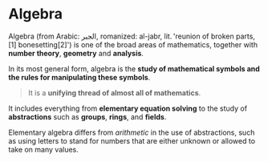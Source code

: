 # Algebra

Algebra (from Arabic: الجبر‎, romanized: al-jabr, lit. 'reunion of broken parts,[1] bonesetting[2]') is one of the broad areas of mathematics, together with **number theory**, **geometry** and **analysis**.

In its most general form, algebra is the __study of mathematical symbols and the rules for manipulating these symbols__.

> It is a __unifying thread of almost all of mathematics__.

It includes everything from **elementary equation solving** to the study of **abstractions** such as **groups**, **rings**, and **fields**.

Elementary algebra differs from _arithmetic_ in the use of abstractions, such as using letters to stand for numbers that are either unknown or allowed to take on many values.
